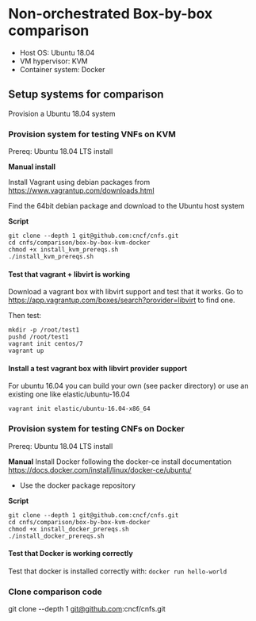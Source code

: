 # Non-orchestrated Box-by-box comparison

- Host OS: Ubuntu 18.04
- VM hypervisor: KVM
- Container system: Docker

## Setup systems for comparison

Provision a Ubuntu 18.04 system

### Provision system for testing VNFs on KVM

Prereq: Ubuntu 18.04 LTS install

**Manual install**

Install Vagrant using debian packages from https://www.vagrantup.com/downloads.html

Find the 64bit debian package and download to the Ubuntu host system

**Script**

```
git clone --depth 1 git@github.com:cncf/cnfs.git
cd cnfs/comparison/box-by-box-kvm-docker
chmod +x install_kvm_prereqs.sh
./install_kvm_prereqs.sh
```

#### Test that vagrant + libvirt is working

Download a vagrant box with libvirt support and test that it works. Go to https://app.vagrantup.com/boxes/search?provider=libvirt to find one.

Then test:
```
mkdir -p /root/test1
pushd /root/test1
vagrant init centos/7
vagrant up
```

#### Install a test vagrant box with libvirt  provider support

For ubuntu 16.04 you can build your own (see packer directory) or use an existing one like elastic/ubuntu-16.04

```
vagrant init elastic/ubuntu-16.04-x86_64
```

### Provision system for testing CNFs on Docker

Prereq: Ubuntu 18.04 LTS install

**Manual**
Install Docker following the docker-ce install documentation https://docs.docker.com/install/linux/docker-ce/ubuntu/
 * Use the docker package repository
 
 
 **Script**
 ```
git clone --depth 1 git@github.com:cncf/cnfs.git
cd cnfs/comparison/box-by-box-kvm-docker
chmod +x install_docker_prereqs.sh
./install_docker_prereqs.sh
```

#### Test that Docker is working correctly

Test that docker is installed correctly with: `docker run hello-world`

### Clone comparison code

git clone --depth 1 git@github.com:cncf/cnfs.git
